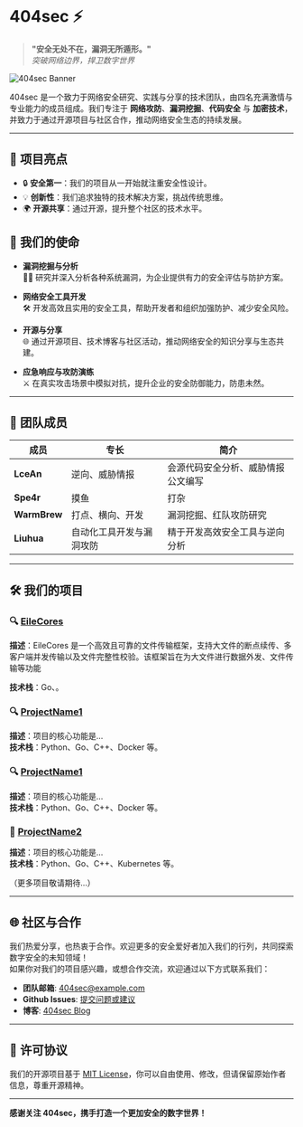 # 404sec ⚡️
> **"安全无处不在，漏洞无所遁形。"**  
> *突破网络边界，捍卫数字世界*

![404sec Banner](https://example.com/banner.png)

404sec 是一个致力于网络安全研究、实践与分享的技术团队，由四名充满激情与专业能力的成员组成。我们专注于 **网络攻防**、**漏洞挖掘**、**代码安全** 与 **加密技术**，并致力于通过开源项目与社区合作，推动网络安全生态的持续发展。

---

## 🚀 项目亮点

- 🔒 **安全第一**：我们的项目从一开始就注重安全性设计。
- 💡 **创新性**：我们追求独特的技术解决方案，挑战传统思维。
- 🌍 **开源共享**：通过开源，提升整个社区的技术水平。

## 🎯 我们的使命

- **漏洞挖掘与分析**  
  🕵️‍♂️ 研究并深入分析各种系统漏洞，为企业提供有力的安全评估与防护方案。

- **网络安全工具开发**  
  🛠️ 开发高效且实用的安全工具，帮助开发者和组织加强防护、减少安全风险。

- **开源与分享**  
  🌐 通过开源项目、技术博客与社区活动，推动网络安全的知识分享与生态共建。

- **应急响应与攻防演练**  
  ⚔️ 在真实攻击场景中模拟对抗，提升企业的安全防御能力，防患未然。

---

## 👥 团队成员

| 成员          | 专长                            | 简介                               |
| ------------- | ------------------------------- | ---------------------------------- |
| **LceAn**     | 逆向、威胁情报             | 会源代码安全分析、威胁情报公文编写 |
| **Spe4r**       | 摸鱼              | 打杂     |
| **WarmBrew**   | 打点、横向、开发       | 漏洞挖掘、红队攻防研究       |
| **Liuhua**     | 自动化工具开发与漏洞攻防        | 精于开发高效安全工具与逆向分析   |

---

## 🛠️ 我们的项目

### 🔍 [EileCores](https://github.com/404Sec/EileCores)

**描述**：EileCores 是一个高效且可靠的文件传输框架，支持大文件的断点续传、多客户端并发传输以及文件完整性校验。该框架旨在为大文件进行数据外发、文件传输等功能

**技术栈**：Go、。


### 🔍 [ProjectName1](#)
**描述**：项目的核心功能是...  
**技术栈**：Python、Go、C++、Docker 等。


### 🔍 [ProjectName1](#)
**描述**：项目的核心功能是...  
**技术栈**：Python、Go、C++、Docker 等。

### 🔑 [ProjectName2](#)
**描述**：项目的核心功能是...  
**技术栈**：Python、Go、C++、Kubernetes 等。

（更多项目敬请期待...）

---

## 🌐 社区与合作

我们热爱分享，也热衷于合作。欢迎更多的安全爱好者加入我们的行列，共同探索数字安全的未知领域！  
如果你对我们的项目感兴趣，或想合作交流，欢迎通过以下方式联系我们：

- **团队邮箱**: [404sec@example.com](mailto:404sec@example.com)
- **Github Issues**: [提交问题或建议](#)
- **博客**: [404sec Blog](#)

---

## 📄 许可协议

我们的开源项目基于 [MIT License](LICENSE)，你可以自由使用、修改，但请保留原始作者信息，尊重开源精神。

---

**感谢关注 404sec，携手打造一个更加安全的数字世界！**
